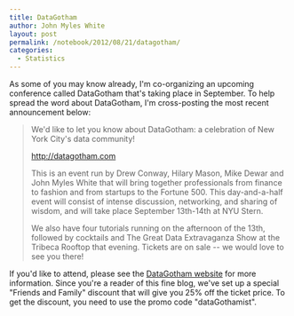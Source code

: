 ```yaml
---
title: DataGotham
author: John Myles White
layout: post
permalink: /notebook/2012/08/21/datagotham/
categories:
  - Statistics
---
```


As some of you may know already, I'm co-organizing an upcoming conference called DataGotham that's taking place in September. To help spread the word about DataGotham, I'm cross-posting the most recent announcement below:

> We'd like to let you know about DataGotham: a celebration of New York City's data community!
> 
> <http://datagotham.com>
> 
> This is an event run by Drew Conway, Hilary Mason, Mike Dewar and John Myles White that will bring together professionals from finance to fashion and from startups to the Fortune 500. This day-and-a-half event will consist of intense discussion, networking, and sharing of wisdom, and will take place September 13th-14th at NYU Stern.
> 
> We also have four tutorials running on the afternoon of the 13th, followed by cocktails and The Great Data Extravaganza Show at the Tribeca Rooftop that evening. Tickets are on sale -- we would love to see you there! 

If you'd like to attend, please see the [DataGotham website](http://datagotham.com) for more information. Since you're a reader of this fine blog, we've set up a special "Friends and Family" discount that will give you 25% off the ticket price. To get the discount, you need to use the promo code "dataGothamist".
